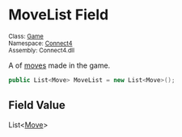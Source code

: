 # MoveList Field

<sub>Class: [Game](../Game.md)  
Namespace: [Connect4](../../Connect4.md)  
Assembly: Connect4.dll</sub>

A of [moves](../../Move/Move.md) made in the game.

```cs
public List<Move> MoveList = new List<Move>();
```

## Field Value
List<[Move](../../Move/Move.md)>